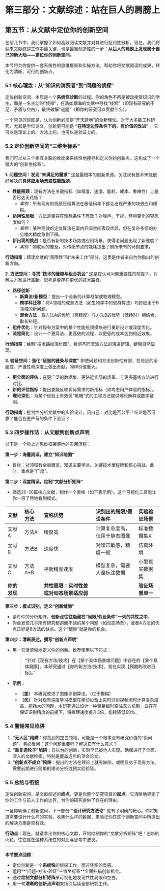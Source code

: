 # **第三部分：文献综述：站在巨人的肩膀上**

## **第五节：从文献中定位你的创新空间**

在前几节中，我们掌握了如何高效阅读文献并对其进行批判性分析。现在，我们将迎来文献综述工作中最关键、也是最富创造性的一步：**从巨人的肩膀上发现属于自己的新大陆——定位你的创新空间。**

本节将为你提供一套系统性的思维框架和实操方法，帮助你将文献阅读的成果，转化为清晰、可行的创新点。

### **5.1 核心理念：从“知识的消费者”到“问题的侦探”**

定位创新空间，本质是一个**系统性诊断**的过程。你的角色不再是被动接受知识的学生，而是一名主动的“侦探”，在浩如烟海的文献中寻找“线索”（即现有研究的不足、矛盾与空白），最终破解“谜题”（即你的研究可以贡献什么）。

一个常见的误区是，认为创新必须是“开天辟地”的全新理论。对于大多数工科研究，尤其是学位论文，创新更可能是 **“在特定边界条件下的、有价值的改进”** 。它可以是理论上的、方法上的，也可以是验证上的。

### **5.2 定位创新空间的“三维坐标系”**

我们可以从三个相互关联的维度来系统性地搜寻和定义你的创新点。这构成了一个强大的“创新坐标系”。

**1. 问题空间：发现“未满足的需求”**
这是最根本的创新来源。关注现有技术未能很好解决的**具体应用场景或性能瓶颈**。

* **性能瓶颈**：现有方法在关键指标（如精度、速度、能耗、成本、鲁棒性）上是否已达天花板？
  * *案例*：所有现有的视频压缩算法在极低码率下都会出现严重的块效应和模糊。
* **适用性局限**：方法是否只在理想条件下有效？对噪声、干扰、环境变化的容忍度如何？
  * *案例*：某种高效的定位算法在室内开阔空间表现优异，但在复杂多径的办公楼内精度急剧下降。
* **新出现的挑战**：是否有新的技术趋势或应用场景，使得老问题出现了新维度？
  * *案例*：物联网的普及，对传感节点的能耗提出了前所未有的苛刻要求。

**行动指南**：精读文献的“局限性”和“未来工作”部分，这里是作者亲自为你指出的创新方向。

**2. 方法空间：寻找“技术的缝隙与组合机会”**
这是在认可问题重要性的前提下，对解决方案进行革新。思考是否存在更优的技术路径。

* **路径创新**：
  * **新算法/新模型**：提出一个全新的计算框架或物理模型。
  * **跨学科迁移**：将A领域的成熟方法（如生物学中的蚁群算法）巧妙应用于B领域的新问题。
  * **混合方法**：将方法A的优势（高精度）与方法B的优势（低耗时）相结合，取长补短。
* **组件优化**：针对现有方案中的某个性能瓶颈模块进行重新设计或深度优化。
* **流程简化**：设计一个更简洁、更高效的流程，以更低的成本达到相近效果。

**行动指南**：绘制“技术路线演化图”，看清不同流派方法的演进逻辑，缝隙自然显现。

**3. 验证空间：强化“证据的链条与深度”**
即使问题和方法创新性有限，在验证的全面性、严谨性和深度上做出贡献，同样价值重大。

* **更全面的评估**：在更广泛的数据集、更贴近实际的场景、与更多基线方法进行对比。
* **新的评估指标**：提出更能反映实际需求的新指标（如考虑用户体验的指标）。
* **理论深化**：为某个经验上有效但“黑箱”式的工程方法提供理论解释或数学证明。

**行动指南**：批判性分析文献中的实验设计，问自己：对比是否公平？结论是否可靠？能否在更严苛的条件下验证？

### **5.3 四步操作法：从文献到创新点声明**

以下是一个将上述思维框架落地的实用流程：

**第一步：海量阅读，建立“知识地图”**

* 目标：对领域有全局概览，知道主要学派、关键技术里程碑和核心挑战。此时，重点是“广度”。

**第二步：深度精读，绘制“文献分析矩阵”**

* 筛选20-30篇核心文献，制作一个表格（如下表示例）。这个可视化工具能让你一目了然地看到模式。

| 文献 | 核心方法 | 宣称优势 | 识别出的局限/假设条件 | 实验验证场景 |
| :--- | :--- | :--- | :--- | :--- |
| 文献A | 方法A | 精度高 | 计算复杂度高，仅用于静态图像 | 标准数据集X |
| 文献B | 方法B | 速度快 | 对噪声敏感，精度一般 | 仿真环境 |
| 文献C | 方法A+B | 平衡精度速度 | 模型复杂，需要大量标注数据 | 小型真实数据集 |
| **你的发现** | | **共性局限：实时性差或对动态场景适应弱** | | **验证场景单一** |

**第三步：模式识别，定义“创新缝隙”**

* 紧盯你的分析矩阵。**创新点往往隐藏在“局限/假设条件”一列的共性之中**。
* 你会发现几乎所有研究都避而不谈的某个问题（如动态场景），或者A方法的优点正好是B方法的缺点。这个“缝隙”就是你的机会。

**第四步：清晰表述，撰写“创新点声明”**

* 用一句话清晰地定义你的创新。推荐使用以下句式：
    > **“针对【现有方法/技术】在【某个具体场景或问题】中存在的【某个具体局限】，本研究通过【你的新方法/技术】，旨在实现【预期的改进目标】。”**

* **示例**：
  * **（差）** 本研究改进了图像识别算法。（过于模糊）
  * **（优）** 针对现有深度学习模型在移动设备上实时识别视频流时计算复杂度高、能耗大的问题，本研究通过设计一种轻量级时空注意力机制，旨在在保证识别精度的前提下，将推理速度提升3倍，能耗降低60%。

### **5.4 警惕常见陷阱**

1. **“无人区”陷阱**：你找到的空白领域，可能是一个根本没有研究价值的“伪问题”。务必反问：这个问题重要吗？解决它有什么意义？
2. **“重复造轮子”陷阱**：自以为的创新，实则早已被他人实现。确保进行了全面、深入的文献检索，特别是覆盖近年的顶会论文。
3. **“创新点不成立”陷阱**：提出的方法在理论上就有缺陷，或明显劣于现有方法。需要前期进行简单的理论分析或预实验验证。

### **5.5 总结与衔接**

定位创新空间，是文献综述的**终点**，更是你整个研究项目的**起点**。它清晰地界定了你的工作与前人工作的边界，为你的研究提供了存在的理由。

一旦你明确了创新空间，下一部分 **“设计研究方法论”** 就有了明确的靶心。你将知道需要设计什么样的实验、收集什么样的数据，来验证你在这个创新空间中所提出的解决方案是否有效。

**行动点**：现在，就请拿出你的核心文献，开始绘制你的“文献分析矩阵”吧！创新的火花，往往就在这种系统性的对比与思考中迸发。

---
**本节要点回顾**：

* 定位创新是一个**系统性**的侦探工作，而非凭空的灵感。
* 运用**“问题-方法-验证”三维坐标系**全面扫描创新机会。
* 通过**绘制文献分析矩阵**来可视化地发现共性局限和空白。
* 用一句**清晰的创新点声明**来指引后续全部研究工作。